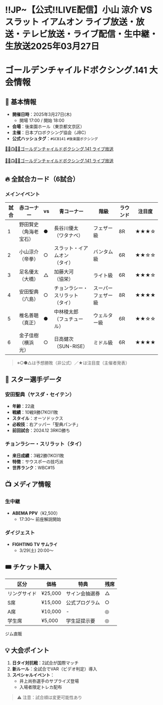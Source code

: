 # !!JP~【公式!!LIVE配信】小山 涼介 VS スラット イアムオン ライブ放送・放送・テレビ放送・ライブ配信・生中継・生放送2025年03月27日

# ゴールデンチャイルドボクシング.141 大会情報

## 🥊 基本情報
- **開催日時**：2025年3月27日(木)  
  - 開場 17:00 / 開始 18:00  
- **会場**：後楽園ホール（東京都文京区）  
- **主催**：日本プロボクシング協会（JBC）  
- **公式ハッシュタグ**：`#GCB141` `#後楽園ボクシング`

[🥊🔥📺👉🏻ゴールデンチャイルドボクシング.141 ライブ放送](https://jsports-hq.com/boxing/)

[🥊🔥📺👉🏻ゴールデンチャイルドボクシング.141 ライブ放送](https://jsports-hq.com/boxing/)

## 🔥 全試合カード（6試合）
### メインイベント
| 試合 | 赤コーナー | vs | 青コーナー | 階級 | ラウンド | 注目度 |
|------|------------|----|------------|------|----------|--------|
| 1 | 野田賢史<br>（角海老宝石） | ● | 長谷川優太<br>（ワタナベ） | フェザー級 | 8R | ★★★☆ |
| 2 | 小山涼介<br>（帝拳） | ○ | スラット・イアムオン<br>（タイ） | バンタム級 | 6R | ★★☆☆ |
| 3 | 足名優太<br>（大橋） | △ | 加藤大河<br>（協栄） | ライト級 | 6R | ★★★☆ |
| 4 | 安田聖典<br>（六島） | ○ | チョンラシー・スリラット<br>（タイ） | スーパーフェザー級 | 8R | ★★★★ |
| 5 | 椎名善聴<br>（真正） | ● | 中林稜太郎<br>（フュチュール） | ウェルター級 | 6R | ★★☆☆ |
| 6 | 金子佳樹<br>（横浜光） | ○ | 日高健次<br>（SUN-RISE） | ミドル級 | 6R | ★★★★ |

> ※○●△は予想勝敗（非公式）／★は注目度（主催者発表）

## 🌟 スター選手データ
### 安田聖典（ヤスダ・セイテン）
- **年齢**：22歳  
- **戦績**：10戦9勝(7KO)1敗  
- **スタイル**：オーソドックス  
- **必殺技**：右アッパー「聖典パンチ」  
- **前回試合**：2024.12 3RKO勝ち  

### チョンラシー・スリラット（タイ）
- **来日成績**：3戦2勝(1KO)1敗  
- **特徴**：サウスポーの技巧派  
- **世界ランク**：WBC#15  

## 📺 メディア情報
### 生中継
- **ABEMA PPV**（¥2,500）  
  - 17:30～ 前座解説開始  


### ダイジェスト
- **FIGHTING TV サムライ**  
  - 3/29(土) 20:00～  

## 🎟️ チケット購入
| 区分 | 価格 | 特典 | 残席 |
|------|------|------|------|
| リングサイド | ¥25,000 | サイン会抽選券 | △ |
| S席 | ¥15,000 | 公式プログラム | ○ |
| A席 | ¥10,000 | - | ◎ |
| 学生席 | ¥5,000 | 学生証提示要 | ◎ |

 ジム直販  

## 💡 大会ポイント
1. **日タイ対抗戦**：2試合が国際マッチ  
2. **新ルール**：全試合でVAR（ビデオ判定）導入  
3. **スペシャルイベント**：  
   - 井上尚弥選手のサプライズ登場  
   - 入場者限定トレカ配布  

> ⚠️ 注意：試合順は変更可能性あり  
